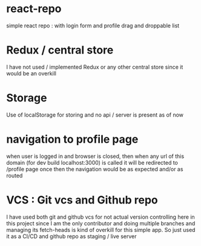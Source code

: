# react-repo
simple react repo : with login form and profile drag and droppable list

# Redux / central store
I have not used / implemented Redux or any other central store since it would be an overkill

# Storage
Use of localStorage for storing and no api / server is present as of now

# navigation to profile page
when user is logged in and browser is closed, then when any url of this domain (for dev build localhost:3000) is called it will be redirected to /profile page once then the navigation would be as expected and/or as routed

# VCS : Git vcs and Github repo
I have used both git and github vcs for not actual version controlling here in this project since I am the only contributor and doing multiple branches and managing its fetch-heads is kind of overkill for this simple app. So just used it as a CI/CD and github repo as staging / live server
